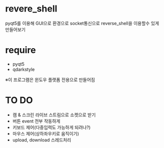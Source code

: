 # revere_shell

pyqt5를 이용해 GUI으로 환경으로 socket통신으로 reverse_shell을 이용할수 있게 만들어보기

# require
* pyqt5
* qdarkstyle

※이 프로그램은 윈도우 플랫폼 전용으로 만들어짐


# TO DO
* 캠 & 스크린 라이브 스트림으로 소켓으로 받기
* 버튼 event 전부 작동하게
* 키보드 제어(다중입력도 가능하게 되려나?)
* 마우스 제어(상하좌우키로 움직이기)
* upload, download 스레드처리